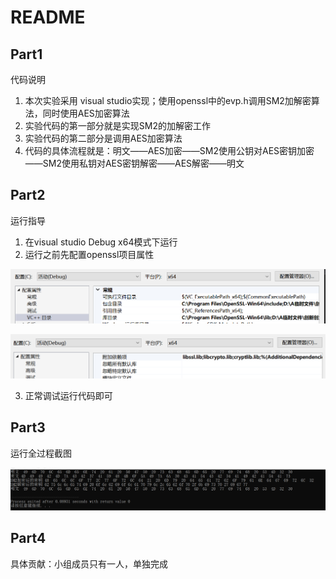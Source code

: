 #  README

## Part1

代码说明

1. 本次实验采用 visual studio实现；使用openssl中的evp.h调用SM2加解密算法，同时使用AES加密算法
2. 实验代码的第一部分就是实现SM2的加解密工作
3. 实验代码的第二部分是调用AES加密算法
4. 代码的具体流程就是：明文——AES加密——SM2使用公钥对AES密钥加密——SM2使用私钥对AES密钥解密——AES解密——明文

## Part2

运行指导

1. 在visual studio  Debug x64模式下运行
2. 运行之前先配置openssl项目属性

![image-20220730111751368](https://github.com/huayu519/Network-security-work/blob/main/images/image-20220730111751368.png)



![image-20220730111819100](https://github.com/huayu519/Network-security-work/blob/main/images/image-20220730111819100.png)

3. 正常调试运行代码即可

## Part3

运行全过程截图

![image-20220730233517381](https://github.com/huayu519/Network-security-work/blob/main/images/image-20220730233517381.png)



## Part4

具体贡献：小组成员只有一人，单独完成

